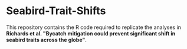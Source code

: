 # Seabird-Trait-Shifts
This repository contains the R code required to replicate the analyses in **Richards et al. "Bycatch mitigation could prevent significant shift in seabird traits across the globe"**.
